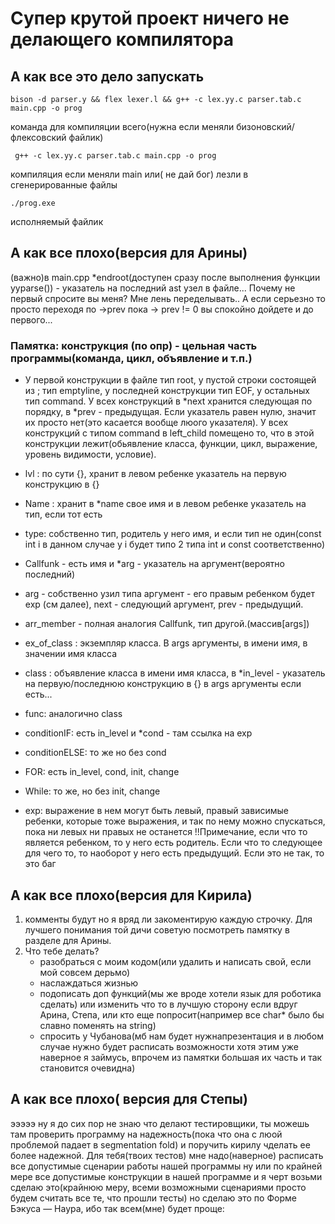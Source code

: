 # Супер крутой проект ничего не делающего компилятора


## А как все это дело запускать
```
bison -d parser.y && flex lexer.l && g++ -c lex.yy.c parser.tab.c main.cpp -o prog
```
команда для компиляции всего(нужна если меняли бизоновский/флексовский файлик)
```
 g++ -c lex.yy.c parser.tab.c main.cpp -o prog
```
компиляция если меняли main  или( не дай бог) лезли в сгенерированные файлы
```
./prog.exe
```
исполняемый файлик


## А как все плохо(версия для Арины)
(важно)в main.cpp *endroot(доступен сразу после выполнения функции yyparse()) - указатель на последний ast узел в файле... Почему не первый спросите вы меня?
Мне лень переделывать.. А если серьезно то просто переходя по ->prev пока -> prev != 0 вы спокойно дойдете и до первого...


### Памятка:  конструкция (по опр) - цельная часть программы(команда, цикл, объявление и т.п.)
- У первой конструкции в файле тип root, у пустой строки состоящей из ; тип emptyline, y последней конструкции тип EOF, у остальных тип command. У всех конструкций в *next хранится следующая по порядку, в *prev - предыдущая. Если указатель равен нулю, значит их просто нет(это касается вообще люого указателя). У всех конструкций с типом command в left_child помещено то, что в этой конструкции лежит(обьявление класса, функции, цикл, выражение, уровень видимости, условие).

- lvl :  по сути {}, хранит в левом ребенке указатель на первую конструкцию в {}
- Name : хранит в *name свое имя и в левом ребенке указатель на тип, если тот есть
- type: собственно тип, родитель у него имя, и если тип не один(const int i в данном случае у i будет типо 2 типа int и const соответственно)
- Callfunk - есть имя и *arg - указатель на аргумент(вероятно последний)
- arg - собственно узил типа аргумент - его правым ребенком будет exp (см далее), next - cледующий аргумент, prev - предыдущий.
- arr_member - полная аналогия Callfunk, тип другой.(массив[args])
- ex_of_class : экземпляр класса. В args аргументы, в имени имя, в значении имя класса
- class : объявление класса в имени имя класса, в *in_level - указатель на первую/последнюю конструкцию в {} в args аргументы если есть...
- func: аналогично class
- conditionIF: есть in_level и *соnd - там ссылка на exp
- conditionELSE: то же но без cond
- FOR: есть in_level, cond, init, change
- While: то же, но без init, change
- exp: выражение в нем могут быть левый, правый зависимые ребенки, которые тоже выражения, и так по нему можно спускаться, пока ни левых ни правых не останется
!!Примечание, если что то является ребенком, то у него есть родитель. Если что то следующее для чего то, то наоборот у него есть предыдущий. Если это не так, то это баг

## А как все плохо(версия для Кирила)
1. комменты будут но я вряд ли закоментирую каждую строчку. Для лучшего понимания той дичи советую посмотреть памятку в разделе для Арины.
2. Что тебе делать?
   - разобраться с моим кодом(или удалить и написать свой, если мой совсем дерьмо)
   - наслаждаться жизнью
   - подописать доп функций(мы же вроде хотели язык для роботика сделать) или изменить что то в лучшую сторону если вдруг Арина, Степа, или кто еще попросит(например все char* было бы славно поменять на string)
   - спросить у Чубанова(мб нам будет нужнапрезентация и в любом случае нужно будет расписать возможности хотя этим уже наверное я займусь, впрочем из памятки большая их часть и так становится очевидна)
  
## А как все плохо( версия для Степы)
эээээ ну я до сих пор не знаю что делают тестировщики, ты можешь там проверить программу на надежность(пока что она с люой проблемой падает в segmentation fold) и поручить кирилу чделать ее более надежной. Для тебя(твоих тестов) мне надо(наверное) расписать все допустимые сценарии работы нашей программы ну или по крайней мере все допустимые конструкции в нашей программе и я черт возьми сделаю это(крайнюю меру, всеми возможными сценариями просто будем считать все те, что прошли тесты) но сделаю это по Форме Бэкуса — Наура, ибо так всем(мне) будет проще:




